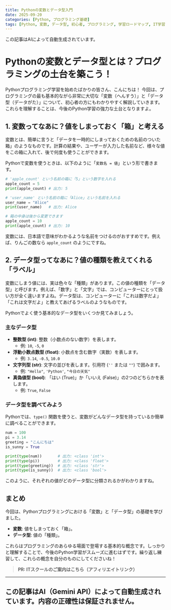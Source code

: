 ```yaml
---
title: Pythonの変数とデータ型入門
date: 2025-09-20
categories: [Python, プログラミング基礎]
tags: [Python, 変数, データ型, 初心者, プログラミング, 学習ロードマップ, IT学習, 自動生成]
---
```


この記事はAIによって自動生成されています。

# Pythonの変数とデータ型とは？プログラミングの土台を築こう！

Pythonプログラミング学習を始めたばかりの皆さん、こんにちは！
今回は、プログラミングの最も基本的ながら非常に大切な「変数（へんすう）」と「データ型（データがた）」について、初心者の方にもわかりやすく解説していきます。これらを理解することは、今後のPython学習の強力な土台となりますよ。

## 1. 変数ってなあに？値をしまっておく「箱」と考える

変数とは、簡単に言うと「データを一時的にしまっておくための名前のついた箱」のようなものです。計算の結果や、ユーザーが入力した名前など、様々な値をこの箱に入れて、後で何度も使うことができます。

Pythonで変数を使うときは、以下のように「`変数名 = 値`」という形で書きます。

```python
# 'apple_count' という名前の箱に「5」という数字を入れる
apple_count = 5
print(apple_count) # 出力: 5

# 'user_name' という名前の箱に「Alice」という名前を入れる
user_name = "Alice"
print(user_name)   # 出力: Alice

# 箱の中身は後から変更できます
apple_count = 10
print(apple_count) # 出力: 10
```

変数には、日本語で意味がわかるような名前をつけるのがおすすめです。例えば、りんごの数なら `apple_count` のようにですね。

## 2. データ型ってなあに？値の種類を教えてくれる「ラベル」

変数にしまう値には、実は色々な「種類」があります。この値の種類を「データ型」と呼びます。例えば、「数字」と「文字」では、コンピューターにとって扱い方が全く違いますよね。データ型は、コンピューターに「これは数字だよ」「これは文字だよ」と教えてあげるラベルのようなものです。

Pythonでよく使う基本的なデータ型をいくつか見てみましょう。

### 主なデータ型

*   **整数型 (int)**: 整数（小数点のない数字）を表します。
    *   例: `10`, `-5`, `0`
*   **浮動小数点数型 (float)**: 小数点を含む数字（実数）を表します。
    *   例: `3.14`, `-0.5`, `10.0`
*   **文字列型 (str)**: 文字の並びを表します。引用符 (`''` または `""`) で囲みます。
    *   例: `"Hello"`, `'Python'`, `"今日の天気"`
*   **真偽値型 (bool)**: 「はい (True)」か「いいえ (False)」の2つのどちらかを表します。
    *   例: `True`, `False`

### データ型を調べてみよう

Pythonでは、`type()` 関数を使うと、変数がどんなデータ型を持っているか簡単に調べることができます。

```python
num = 100
pi = 3.14
greeting = "こんにちは"
is_sunny = True

print(type(num))       # 出力: <class 'int'>
print(type(pi))        # 出力: <class 'float'>
print(type(greeting))  # 出力: <class 'str'>
print(type(is_sunny))  # 出力: <class 'bool'>
```

このように、それぞれの値がどのデータ型に分類されるかがわかりますね。

## まとめ

今回は、Pythonプログラミングにおける「変数」と「データ型」の基礎を学びました。

*   **変数**: 値をしまっておく「箱」。
*   **データ型**: 値の「種類」。

これらはプログラミングのあらゆる場面で登場する基本的な概念です。しっかりと理解することで、今後のPython学習がスムーズに進むはずです。繰り返し練習して、これらの概念を自分のものにしてくださいね！
> **PR: ITスクールのご案内はこちら（アフィリエイトリンク）**

---
この記事はAI（Gemini API）によって自動生成されています。内容の正確性は保証されません。
---
